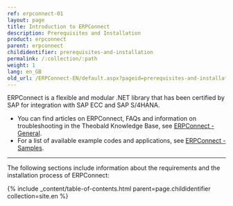 ```yaml
---
ref: erpconnect-01
layout: page
title: Introduction to ERPConnect
description: Prerequisites and Installation
product: erpconnect
parent: erpconnect
childidentifier: prerequisites-and-installation
permalink: /:collection/:path
weight: 1
lang: en_GB
old_url: /ERPConnect-EN/default.aspx?pageid=prerequisites-and-installation
---
```


ERPConnect is a flexible and modular .NET library that has been certified by SAP for integration with SAP ECC and SAP S/4HANA.

- You can find articles on ERPConnect, FAQs and information on troubleshooting in the Theobald Knowledge Base, see [ERPConnect - General](https://kb.theobald-software.com/erpconnect-general).<br>
- For a list of available example codes and applications, see [ERPConnect - Samples](https://kb.theobald-software.com/erpconnect-samples).

****
The following sections include information about the requirements and the installation process of ERPConnect:

{% include _content/table-of-contents.html parent=page.childidentifier collection=site.en %}
